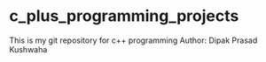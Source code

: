 # c_plus_programming_projects
This is my git repository for c++ programming
Author: Dipak Prasad Kushwaha

